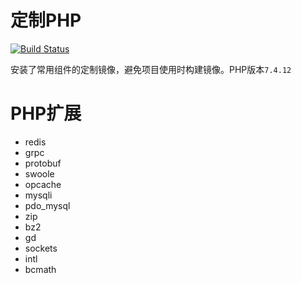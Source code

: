 # 定制PHP

[![Build Status](https://drone.fat4.cn/api/badges/maoxuner/docker-php/status.svg?ref=refs/heads/master)](https://drone.fat4.cn/maoxuner/docker-php)

安装了常用组件的定制镜像，避免项目使用时构建镜像。PHP版本`7.4.12`

# PHP扩展

- redis
- grpc
- protobuf
- swoole
- opcache
- mysqli
- pdo_mysql
- zip
- bz2
- gd
- sockets
- intl
- bcmath
